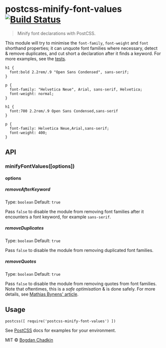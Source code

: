 <h1 id="postcss-minify-font-values-%21build-statusci-imgci">postcss-minify-font-values <a href="https://travis-ci.org/TrySound/postcss-minify-font-values"><img src="https://travis-ci.org/TrySound/postcss-minify-font-values.svg" alt="Build Status" /></a></h1>

<blockquote>
  <p>Minify font declarations with PostCSS.</p>
</blockquote>

<p>This module will try to minimise the <code>font-family</code>, <code>font-weight</code> and <code>font</code> shorthand
properties; it can unquote font families where necessary, detect &amp; remove
duplicates, and cut short a declaration after it finds a keyword. For more
examples, see the <a href="test">tests</a>.</p>

<pre><code class="css">h1 {
  font:bold 2.2rem/.9 "Open Sans Condensed", sans-serif;
}

p {
  font-family: "Helvetica Neue", Arial, sans-serif, Helvetica;
  font-weight: normal;
}
</code></pre>

<pre><code class="css">h1 {
  font:700 2.2rem/.9 Open Sans Condensed,sans-serif
}

p {
  font-family: Helvetica Neue,Arial,sans-serif;
  font-weight: 400;
}
</code></pre>

<h2 id="api">API</h2>

<h3 id="minifyfontvaluesoptions">minifyFontValues([options])</h3>

<h4 id="options">options</h4>

<h5 id="removeafterkeyword">removeAfterKeyword</h5>

<p>Type: <code>boolean</code>
Default: <code>true</code></p>

<p>Pass <code>false</code> to disable the module from removing font families after it
encounters a font keyword, for example <code>sans-serif</code>.</p>

<h5 id="removeduplicates">removeDuplicates</h5>

<p>Type: <code>boolean</code>
Default: <code>true</code></p>

<p>Pass <code>false</code> to disable the module from removing duplicated font families.</p>

<h5 id="removequotes">removeQuotes</h5>

<p>Type: <code>boolean</code>
Default: <code>true</code></p>

<p>Pass <code>false</code> to disable the module from removing quotes from font families.
Note that oftentimes, this is a <em>safe optimisation</em> &amp; is done safely. For more
details, see <a href="https://mathiasbynens.be/notes/unquoted-font-family">Mathias Bynens' article</a>.</p>

<h2 id="usage">Usage</h2>

<pre><code class="js">postcss([ require('postcss-minify-font-values') ])
</code></pre>

<p>See <a href="https://github.com/postcss/postcss">PostCSS</a> docs for examples for your environment.</p>

<p>MIT © <a href="m&#97;&#105;&#108;&#116;&#111;&#58;&#x74;&#x72;&#x79;&#x73;&#x6f;&#x75;&#x6e;d&#64;&#121;&#97;&#110;&#100;&#101;&#120;&#x2e;&#x72;&#x75;">Bogdan Chadkin</a></p>
